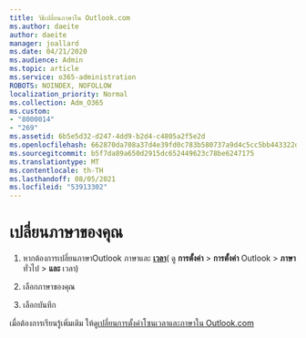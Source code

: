 ```yaml
---
title: วิธีเปลี่ยนภาษาใน Outlook.com
ms.author: daeite
author: daeite
manager: joallard
ms.date: 04/21/2020
ms.audience: Admin
ms.topic: article
ms.service: o365-administration
ROBOTS: NOINDEX, NOFOLLOW
localization_priority: Normal
ms.collection: Adm_O365
ms.custom:
- "8000014"
- "269"
ms.assetid: 6b5e5d32-d247-4dd9-b2d4-c4805a2f5e2d
ms.openlocfilehash: 662870da708a37d4e39fd0c783b580737a9d4c5cc5bb443322d517023bd938d2
ms.sourcegitcommit: b5f7da89a650d2915dc652449623c78be6247175
ms.translationtype: MT
ms.contentlocale: th-TH
ms.lasthandoff: 08/05/2021
ms.locfileid: "53913302"
---
```

# <a name="change-your-language"></a>เปลี่ยนภาษาของคุณ

1. หากต้องการเปลี่ยนภาษาOutlook ภาษาและ [**เวลา**](https://outlook.live.com/mail/options/general/timeAndLanguage/regional)( ดู **การตั้งค่า** \> **การตั้งค่า** Outlook  >  **ภาษา** ทั่วไป  >  **และ** เวลา)

2. เลือกภาษาของคุณ

3. เลือกบันทึก

เมื่อต้องการเรียนรู้เพิ่มเติม ให้ดู[เปลี่ยนการตั้งค่าโซนเวลาและภาษาใน Outlook.com](https://go.microsoft.com/fwlink/p/?linkid=873132)